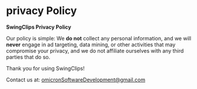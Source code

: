# privacy Policy

<b>SwingClips Privacy Policy</b>

Our policy is simple: We <b>do not</B> collect any personal information, and we will <b>never</b> engage in ad targeting, data mining, or other activities that may compromise your privacy, and we do not affiliate ourselves with any third parties that do so.

Thank you for using SwingClips!

Contact us at: <a href = "mailto: omicronsoftwaredevelopment@gmail.com">omicronSoftwareDevelopment@gmail.com</a>

